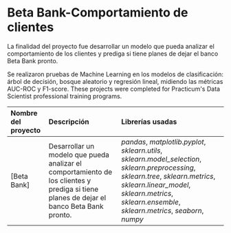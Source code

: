 # Beta Bank-Comportamiento de clientes

La finalidad del proyecto fue desarrollar un modelo que pueda analizar el comportamiento de los clientes y prediga si tiene planes de dejar el banco Beta Bank pronto.

Se realizaron pruebas de Machine Learning en los modelos de clasificación: árbol de decisión, bosque aleatorio y regresión lineal, midiendo las métricas AUC-ROC y F1-score.
These projects were completed for Practicum's Data Scientist professional training programs.

| Nombre del proyecto | Descripción | Librerías usadas| 
| :---------------------- | :---------------------- | :---------------------- |
| [Beta Bank] | Desarrollar un modelo que pueda analizar el comportamiento de los clientes y prediga si tiene planes de dejar el banco Beta Bank pronto. | *pandas*, *matplotlib.pyplot*, *sklearn.utils*, *sklearn.model_selection*, *sklearn.preprocessing*, *sklearn.tree*, *sklearn.metrics*, *sklearn.linear_model*, *sklearn.metrics*, *sklearn.ensemble*, *sklearn.metrics*, *seaborn*, *numpy* |
